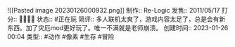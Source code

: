 ![[Pasted image 20230126000932.png]]
制作:: Re-Logic
发售:: 2011/05/17
打分:: 💛💛💛💛
状态:: #正在玩 
简评:: 多人联机太爽了，游戏内容太足了，总是会有新东西。加了灾厄mod更好玩了。唯一不满就是老师崩溃。
创建时间:: 2023-01-26 00:04
类型:: #动作 #像素 #生存 #冒险